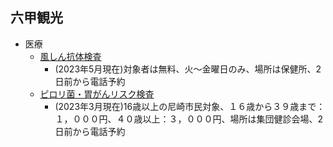
## 六甲観光

- 医療
    - [風しん抗体検査](https://www.city.amagasaki.hyogo.jp/kurashi/kenko/kensin/1003315.html)
        - (2023年5月現在)対象者は無料、火〜金曜日のみ、場所は保健所、2日前から電話予約
    - [ピロリ菌・胃がんリスク検査](https://faq.city.amagasaki.hyogo.jp/faq/detail.aspx?id=1903713)
        - (2023年3月現在)16歳以上の尼崎市民対象、１６歳から３９歳まで：１，０００円、４０歳以上：３，０００円、場所は集団健診会場、2日前から電話予約